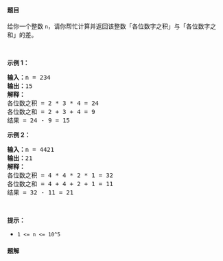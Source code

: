 #### 题目
<p>给你一个整数&nbsp;<code>n</code>，请你帮忙计算并返回该整数「各位数字之积」与「各位数字之和」的差。</p>

<p>&nbsp;</p>

<p><strong>示例 1：</strong></p>

<pre><strong>输入：</strong>n = 234
<strong>输出：</strong>15 
<strong>解释：</strong>
各位数之积 = 2 * 3 * 4 = 24 
各位数之和 = 2 + 3 + 4 = 9 
结果 = 24 - 9 = 15
</pre>

<p><strong>示例 2：</strong></p>

<pre><strong>输入：</strong>n = 4421
<strong>输出：</strong>21
<strong>解释： 
</strong>各位数之积 = 4 * 4 * 2 * 1 = 32 
各位数之和 = 4 + 4 + 2 + 1 = 11 
结果 = 32 - 11 = 21
</pre>

<p>&nbsp;</p>

<p><strong>提示：</strong></p>

<ul>
	<li><code>1 &lt;= n &lt;= 10^5</code></li>
</ul>


 #### 题解